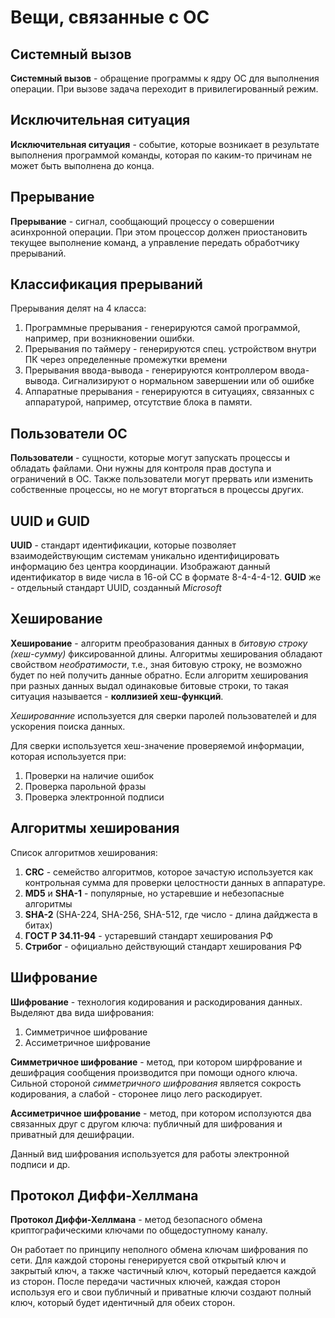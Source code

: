 # Вещи, связанные с ОС

## Системный вызов

**Системный вызов** - обращение программы к ядру ОС для выполнения операции. При вызове задача переходит в привилегированный режим.

## Исключительная ситуация

**Исключительная ситуация** - событие, которые возникает в результате выполнения программой команды, которая по каким-то причинам не может быть выполнена до конца.

## Прерывание

**Прерывание** - сигнал, сообщающий процессу о совершении асинхронной операции. При этом процессор должен приостановить текущее выполнение команд, а управление передать обработчику прерываний.

## Классификация прерываний

Прерывания делят на 4 класса:

1. Программные прерывания - генерируются самой программой, например, при возникновении ошибки.
2. Прерывания по таймеру - генерируются спец. устройством внутри ПК через определенные промежутки времени
3. Прерывания ввода-вывода - генерируются контроллером ввода-вывода. Сигнализируют о нормальном завершении или об ошибке
4. Аппаратные прерывания - генерируются в ситуациях, связанных с аппаратурой, например, отсутствие блока в памяти.

## Пользователи ОС

**Пользователи** - сущности, которые могут запускать процессы и обладать файлами. Они нужны для контроля прав доступа и ограничений в ОС. Также пользователи могут прервать или изменить собственные процессы, но не могут вторгаться в процессы других.

## UUID и GUID

**UUID** - стандарт идентификации, которые позволяет взаимодействующим системам уникально идентифицировать информацию без центра координации. Изображают данный идентификатор в виде числа в 16-ой СС в формате 8-4-4-4-12. **GUID** же - отдельный стандарт UUID, созданный *Microsoft*

## Хеширование

**Хеширование** - алгоритм преобразования данных в *битовую строку (хеш-сумму)* фиксированной длины. Алгоритмы хеширования обладают свойством *необратимости*, т.е., зная битовую строку, не возможно будет по ней получить данные обратно.
Если алгоритм хеширования при разных данных выдал одинаковые битовые строки, то такая ситуация называется - **коллизией хеш-функций**.

*Хешированние* используется для сверки паролей пользователей и для ускорения поиска данных.

Для сверки используется хеш-значение проверяемой информации, которая используется при:

1. Проверки на наличие ошибок
2. Проверка парольной фразы
3. Проверка электронной подписи

## Алгоритмы хеширования

Список алгоритмов хеширования:

1. **CRC** - семейство алгоритмов, которое зачастую используется как контрольная сумма для проверки целостности данных в аппаратуре.
2. **MD5** и **SHA-1** - популярные, но устаревшие и небезопасные алгоритмы
3. **SHA-2** (SHA-224, SHA-256, SHA-512, где число - длина дайджеста в битах)
4. **ГОСТ Р 34.11-94** - устаревший стандарт хеширования РФ
5. **Стрибог** - официально действующий стандарт хеширования РФ

## Шифрование

**Шифрование** - технология кодирования и раскодирования данных.
Выделяют два вида шифрования:
1. Симметричное шифрование
2. Ассиметричное шифрование

**Симметричное шифрование** - метод, при котором ширфрование и дешифрация сообщения производится при помощи одного ключа.
Сильной стороной *симметричного шифрования* является сокрость кодирования, а слабой - сторонее лицо лего раскодирует.

**Ассиметричное шифрование** - метод, при котором исползуются два связанных друг с другом ключа: публичный для шифрования и приватный для дешифрации.

Данный вид шифрования используется для работы электронной подписи и др.

## Протокол Диффи-Хеллмана

**Протокол Диффи-Хеллмана** - метод безопасного обмена криптографическими ключами по общедоступному каналу.

Он работает по принципу неполного обмена ключам шифрования по сети. Для каждой стороны генерируется свой открытый ключ и закрытый ключ, а также частичный ключ, который передается каждой из сторон. После передачи частичных ключей, каждая сторон используя его и свои публичный и приватные ключи создают полный ключ, который будет идентичный для обеих сторон.